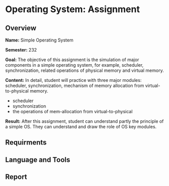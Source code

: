 # Operating System: Assignment

## Overview

**Name:** Simple Operating System

**Semester:** 232

**Goal:** The objective of this assignment is the simulation of major components in a simple operating system, for example, scheduler, synchronization, related operations of physical memory and virtual memory.

**Content:** In detail, student will practice with three major modules: scheduler, synchronization, mechanism of memory allocation from virtual-to-physical memory.
- scheduler
- synchronization
- the operations of mem-allocation from virtual-to-physical

**Result:** After this assignment, student can understand partly the principle of a simple OS. They can understand and draw the role of OS key modules.

## Requirments

## Language and Tools

## Report
